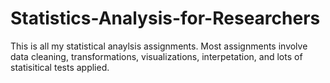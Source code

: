 # Statistics-Analysis-for-Researchers
This is all my statistical anaylsis assignments. Most assignments involve data cleaning, transformations, visualizations, interpetation, and lots of statisitical tests applied.
